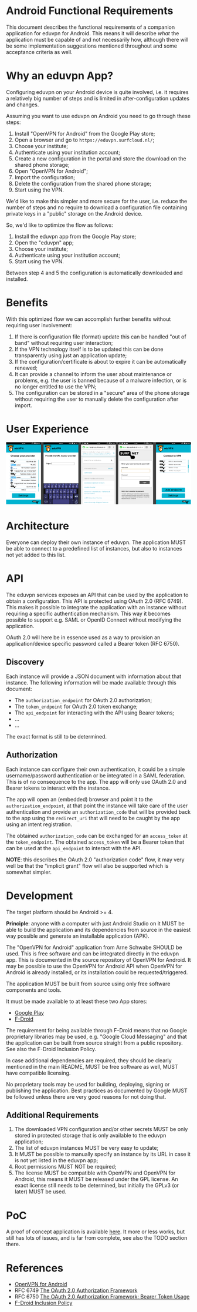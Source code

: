 # Android Functional Requirements

This document describes the functional requirements of a companion application
for eduvpn for Android. This means it will describe *what* the application
must be capable of and not necessarily how, although there will be some 
implementation suggestions mentioned throughout and some acceptance criteria 
as well.

# Why an eduvpn App?

Configuring eduvpn on your Android device is quite involved, i.e. it 
requires a relatively big number of steps and is limited in after-configuration 
updates and changes. 

Assuming you want to use eduvpn on Android you need to go through these steps:

1. Install "OpenVPN for Android" from the Google Play store;
2. Open a browser and go to `https://eduvpn.surfcloud.nl/`;
3. Choose your institute;
4. Authenticate using your institution account;
5. Create a new configuration in the portal and store the download on the 
   shared phone storage;
6. Open "OpenVPN for Android";
7. Import the configuration;
8. Delete the configuration from the shared phone storage;
8. Start using the VPN.

We'd like to make this simpler and more secure for the user, i.e. reduce the
number of steps and no require to download a configuration file containing 
private keys in a "public" storage on the Android device.

So, we'd like to optimize the flow as follows:

1. Install the eduvpn app from the Google Play store;
2. Open the "eduvpn" app;
3. Choose your institute;
4. Authenticate using your institution account;
5. Start using the VPN.

Between step 4 and 5 the configuration is automatically downloaded and 
installed.

# Benefits

With this optimized flow we can accomplish further benefits without 
requiring user involvement:

1. If there is configuration file (format) update this can be handled 
   "out of band" without requiring user interaction;
2. If the VPN technology itself is to be updated this can be done transparently 
   using just an application update;
3. If the configuration/certificate is about to expire it can be automatically
   renewed;
4. It can provide a channel to inform the user about maintenance or problems, 
   e.g. the user is banned because of a malware infection, or is no longer 
   entitled to use the VPN;
5. The configuration can be stored in a "secure" area of the phone storage 
   without requiring the user to manually delete the configuration after 
   import.

# User Experience

![App Flow](app_flow.png)

# Architecture 

Everyone can deploy their own instance of eduvpn. The application MUST be able
to connect to a predefined list of instances, but also to instances not yet 
added to this list.

# API 

The eduvpn services exposes an API that can be used by the application to 
obtain a configuration. This API is protected using OAuth 2.0 (RFC 6749). This 
makes it possible to integrate the application with an instance without 
requiring a specific authentication mechanism. This way it becomes possible to 
support e.g. SAML or OpenID Connect without modifying the application. 

OAuth 2.0 will here be in essence used as a way to provision an 
application/device specific password called a Bearer token (RFC 6750).

## Discovery

Each instance will provide a JSON document with information about that 
instance. The following information will be made available through this 
document:

* The `authorization_endpoint` for OAuth 2.0 authorization;
* The `token_endpoint` for OAuth 2.0 token exchange;
* The `api_endpoint` for interacting with the API using Bearer tokens;
* ...
* ...

The exact format is still to be determined.

## Authorization

Each instance can configure their own authentication, it could be a simple 
username/password authentication or be integrated in a SAML federation. This 
is of no consequence to the app. The app will only use OAuth 2.0 and Bearer 
tokens to interact with the instance.

The app will open an (embedded) browser and point it to the 
`authorization_endpoint`, at that point the instance will take care of the 
user authentication and provide an `authorization_code` that will be provided
back to the app using the `redirect_uri` that will need to be caught by the 
app using an intent registration.

The obtained `authorization_code` can be exchanged for an `access_token` at the
`token_endpoint`. The obtained `access_token` will be a Bearer token that can 
be used at the `api_endpoint` to interact with the API.

**NOTE**: this describes the OAuth 2.0 "authorization code" flow, it may very
well be that the "implicit grant" flow will also be supported which is somewhat
simpler.
 
# Development

The target platform should be Android >= 4.

**Principle**: anyone with a computer with just Android Studio on it MUST be 
able to build the application and its dependencies from source in the easiest 
way possible and generate an installable application (APK).

The "OpenVPN for Android" application from Arne Schwabe SHOULD be used. This is 
free software and can be integrated directly in the eduvpn app. This is 
documented in the source repository of OpenVPN for Android. It may be possible
to use the OpenVPN for Android API when OpenVPN for Android is already 
installed, or its installation could be requested/triggered.

The application MUST be built from source using only free software components
and tools. 

It must be made available to at least these two App stores:

* [Google Play](https://play.google.com/)
* [F-Droid](https://f-droid.org/)

The requirement for being available through F-Droid means that no Google 
proprietary libraries may be used, e.g. "Google Cloud Messaging" and that the 
application can be built from source straight from a public repository. See 
also the F-Droid Inclusion Policy.

In case additional dependencies are required, they should be clearly mentioned 
in the main README, MUST be free software as well, MUST have compatible 
licensing.

No proprietary tools may be used for building, deploying, signing or publishing
the application. Best practices as documented by Google MUST be followed
unless there are very good reasons for not doing that. 

## Additional Requirements

1. The downloaded VPN configuration and/or other secrets MUST be only stored in 
   protected storage that is only available to the eduvpn application;
2. The list of eduvpn instances MUST be very easy to update;
3. It MUST be possible to manually specify an instance by its URL in case it 
   is not yet listed in the eduvpn app;
4. Root permissions MUST NOT be required;
5. The license MUST be compatible with OpenVPN and OpenVPN for Android, this 
   means it MUST be released under the GPL license. An exact license still 
   needs to be determined, but initially the GPLv3 (or later) MUST be used.
 
# PoC

A proof of concept application is available 
[here](https://github.com/eduvpn/android). It more or less works, but still
has lots of issues, and is far from complete, see also the TODO section there.

# References

* [OpenVPN for Android](https://github.com/schwabe/ics-openvpn)
* RFC 6749 [The OAuth 2.0 Authorization Framework](https://tools.ietf.org/html/rfc6749)
* RFC 6750 [The OAuth 2.0 Authorization Framework: Bearer Token Usage](https://tools.ietf.org/html/rfc6750)
* [F-Droid Inclusion Policy](https://f-droid.org/wiki/page/Inclusion_Policy)
